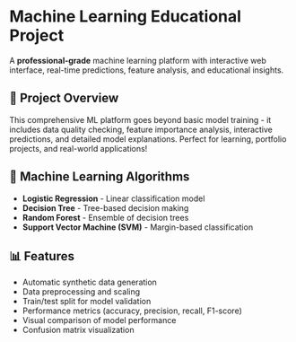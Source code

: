 # Machine Learning Educational Project 

A **professional-grade** machine learning platform with interactive web interface, real-time predictions, feature analysis, and educational insights.

## 🎯 Project Overview

This comprehensive ML platform goes beyond basic model training - it includes data quality checking, feature importance analysis, interactive predictions, and detailed model explanations. Perfect for learning, portfolio projects, and real-world applications!

## 🤖 Machine Learning Algorithms

- **Logistic Regression** - Linear classification model
- **Decision Tree** - Tree-based decision making
- **Random Forest** - Ensemble of decision trees
- **Support Vector Machine (SVM)** - Margin-based classification

## 📊 Features

- Automatic synthetic data generation
- Data preprocessing and scaling
- Train/test split for model validation
- Performance metrics (accuracy, precision, recall, F1-score)
- Visual comparison of model performance
- Confusion matrix visualization


